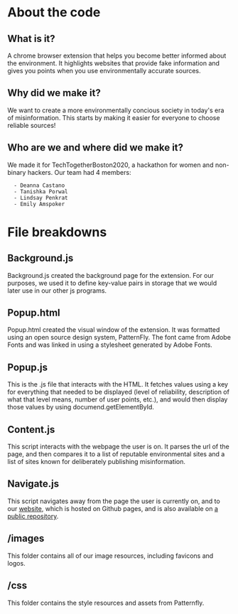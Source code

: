 # About the code

## What is it?
A chrome browser extension that helps you become better informed about the environment. It highlights websites that provide fake information and gives you points when you use environmentally accurate sources.

## Why did we make it?

We want to create a more environmentally concious society in today's era of misinformation. This starts by making it easier for everyone to choose reliable sources!

## Who are we and where did we make it?

We made it for TechTogetherBoston2020, a hackathon for women and non-binary hackers. Our team had 4 members:

      - Deanna Castano
      - Tanishka Porwal
      - Lindsay Penkrat
      - Emily Amspoker
      

# File breakdowns

## Background.js

Background.js created the background page for the extension. For our purposes, we used it to define key-value pairs in storage that we would later use in our other js programs.

## Popup.html

Popup.html created the visual window of the extension. It was formatted using an open source design system, PatternFly. The font came from Adobe Fonts and was linked in using a stylesheet generated by Adobe Fonts.

## Popup.js

This is the .js file that interacts with the HTML. It fetches values using a key for everything that needed to be displayed (level of reliability, description of what that level means, number of user points, etc.), and would then display those values by using documend.getElementById.

## Content.js

This script interacts with the webpage the user is on. It parses the url of the page, and then compares it to a list of reputable environmental sites and a list of sites known for deliberately publishing misinformation.

## Navigate.js

This script navigates away from the page the user is currently on, and to our [website](eamspoker.github.io/Fakenewsdetector), which is hosted on Github pages, and is also available on [a public repository](https://github.com/eamspoker/Fakenewsdetector).

## /images

This folder contains all of our image resources, including favicons and logos.

## /css

This folder contains the style resources and assets from Patternfly.


